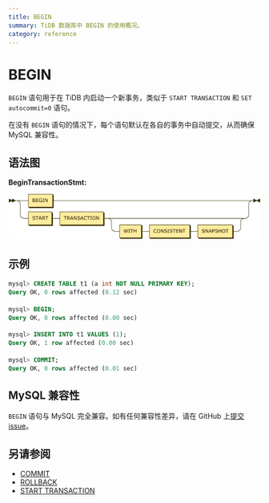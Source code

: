 ```yaml
---
title: BEGIN
summary: TiDB 数据库中 BEGIN 的使用概况。
category: reference
---
```


# BEGIN

`BEGIN` 语句用于在 TiDB 内启动一个新事务，类似于 `START TRANSACTION` 和 `SET autocommit=0` 语句。

在没有 `BEGIN` 语句的情况下，每个语句默认在各自的事务中自动提交，从而确保 MySQL 兼容性。


## 语法图

**BeginTransactionStmt:**

![BeginTransactionStmt](/media/sqlgram/BeginTransactionStmt.png)

## 示例

```sql
mysql> CREATE TABLE t1 (a int NOT NULL PRIMARY KEY);
Query OK, 0 rows affected (0.12 sec)

mysql> BEGIN;
Query OK, 0 rows affected (0.00 sec)

mysql> INSERT INTO t1 VALUES (1);
Query OK, 1 row affected (0.00 sec)

mysql> COMMIT;
Query OK, 0 rows affected (0.01 sec)
```

## MySQL 兼容性

`BEGIN` 语句与 MySQL 完全兼容。如有任何兼容性差异，请在 GitHub 上[提交 issue](/report-issue.md)。

## 另请参阅

* [COMMIT](/reference/sql/statements/commit.md)
* [ROLLBACK](/reference/sql/statements/rollback.md)
* [START TRANSACTION](/reference/sql/statements/start-transaction.md)
